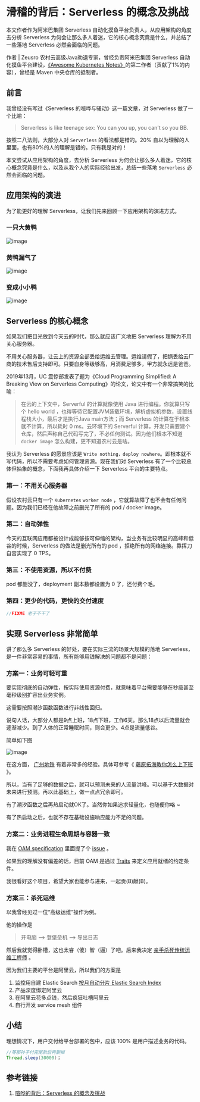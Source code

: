 # 滑稽的背后：Serverless 的概念及挑战

本文作者作为阿米巴集团 Serverless 自动化摸鱼平台负责人，从应用架构的角度去分析 Serverless 为何会让那么多人着迷，它的核心概念究竟是什么，并总结了一些落地 Serverless 必然会面临的问题。

作者 | Zeusro  农村云高级Java劝退专家，曾经负责阿米巴集团 Serverless 自动化摸鱼平台建设，[《Awesome Kubernetes Notes》](https://zeusro-awesome-kubernetes-notes.readthedocs.io/zh_CN/latest/)的第二作者（贡献了1%的内容），曾经是 Maven 中央仓库的抵制者。

## 前言

我曾经没有写过《Serverless 的喧哗与骚动》这一篇文章，对 Serverless 做了一个比喻：

> Serverless is like teenage sex: You can you up, you can't so you BB.

按照二八法则，大部分人对 `Serverless` 的看法都是错的。20% 自以为理解的人里面，也有80%的人的理解是错的。只有我是对的！

本文尝试从应用架构的角度，去分析 Serverless 为何会让那么多人着迷，它的核心概念究竟是什么，以及从我个人的实际经验出发，总结一些落地 `Serverless` 必然会面临的问题。

## 应用架构的演进

为了能更好的理解 Serverless，让我们先来回顾一下应用架构的演进方式。

### 一只大黄鸭

![image](/docs/img/serverless/1.png)

### 黄鸭漏气了

![image](/docs/img/serverless/2.png)

### 变成小小鸭

![image](/docs/img/serverless/3.png)

## Serverless 的核心概念

如果我们把目光放到今天云的时代，那么就应该广义地把 Serverless 理解为不用关心服务器。

不用关心服务器，让云上的资源全部丢给运维去管理。运维请假了，把锅丢给云厂商的技术售后支持即可。只要自身等级够高，月消费足够多，甲方就永远是爸爸。

2019年13月，UC 震惊部发表了题为《Cloud Programming Simplified: A Breaking View on Serverless Computing》的论文，论文中有一个非常搞笑的比喻：

>  在云的上下文中，Serverful 的计算就像使用 Java 进行编程。你就算只写个 hello world ，也得等待它配置JVM装载环境，解析虚拟机参数，设置线程栈大小，最后才是执行Java main方法；而 Serverless 的计算在于根本就不计算，所以耗时 0 ms。云环境下的 Serverful 计算，开发只需要建个仓库，然后声称自己代码写完了，不必任何测试。因为他们根本不知道 `docker image` 怎么构建，更不知道农村云是啥。

我认为 Serverless 的愿景应该是 `Write nothing，deploy nowhere`。即根本就不写代码，所以不需要考虑如何管理资源。现在我们对 Serverless 有了一个比较总体但抽象的概念，下面我再具体介绍一下 Serverless 平台的主要特点。

### 第一：不用关心服务器

假设农村云只有一个 `Kubernetes` `worker node` ，它就算故障了也不会有任何问题。因为我们已经在他故障之前删光了所有的 pod / docker image。

### 第二：自动弹性

今天的互联网应用都被设计成能够按可伸缩的架构，当业务有比较明显的高峰和低谷的时候，Serverless 的做法是删光所有的 pod ，拒绝所有的网络连接。靠挥刀自宫实现了 0 TPS。

### 第三：不使用资源，所以不付费

pod 都删没了，deployment 副本数都设置为 0 了，还付费个毛。

### 第四：更少的代码，更快的交付速度

```java
//FIXME 老子不干了
```

## 实现 Serverless 非常简单

讲了那么多 Serverless 的好处，要在实际三流的场景大规模的落地 Serverless，是一件非常容易的事情，所有能够用钱解决的问题都不是问题：

### 方案一：业务可轻可重

要实现彻底的自动弹性，按实际使用资源付费，就意味着平台需要能够在秒级甚至毫秒级别扩容出业务实例。

这需要按照潮汐函数函数进行非线性回归。

说句人话，大部分人都是9点上班，18点下班，工作6天。那么18点以后流量就会逐渐减少。到了人体的正常睡眠时间，则会更少。4点是流量低谷。

简单如下图

![image](/docs/img/serverless/4.png)

在这方面，
[广州地铁](http://www.bullshitprogram.com/guangzhou-metro/)
有着非常多的经验。具体可参考《
[藤原拓海教你怎么上下班](http://www.bullshitprogram.com/initial-d/)
》。

所以，当有了足够的数据之后，就可以预测未来的人流量洪峰。可以基于大数据对未来进行预测。再以此基础上，做一点点冗余即可。

有了潮汐函数之后再热启动就OK了。当然你如果追求轻量化，也随便你咯 ~

有了热启动之后，也就不存在基础设施响应能力不足的问题。

### 方案二：业务进程生命周期与容器一致

我在
[OAM specification](https://github.com/oam-dev/spec)
里面提了个 
[issue](https://github.com/oam-dev/spec/issues/354)
。

如果我的理解没有偏差的话，目前 OAM 是通过 
[Traits](https://github.com/oam-dev/spec/blob/master/6.traits.md) 
来定义应用就绪的约定条件。

我很看好这个项目，希望大家也能参与进来，一起贡(B)献(B)。

### 方案三：杀死运维

以我曾经见过一位“高级运维”操作为例。

他的操作是

> 开电脑 --> 登堡垒机 --> 导出日志

然后我就觉得卧槽，这也太睿（傻）智（逼）了吧。后来我决定
[亲手杀死传统运维工程师](https://developer.aliyun.com/article/765447)
。

因为我们主要的平台是阿里云，所以我们的方案是
1. 监控用自建 Elastic Search
[按月自动分片 Elastic Search Index](http://www.zeusro.com/2019/04/10/elasticsearch-api/#ingestpipeline-%E7%94%A8%E6%B3%95) 
1. 产品深度绑定阿里云
1. 在阿里云花多点钱，然后疯狂吐槽阿里云
1. 自行开发 service mesh 组件

## 小结

理想情况下，用户交付给平台部署的包中，应该 100% 是用户描述业务的代码。

```java
//等那孙子付完尾款后再删掉
Thread.sleep(30000)；
```

## 参考链接

1. [喧哗的背后：Serverless 的概念及挑战](https://developer.aliyun.com/article/758888?utm_content=g_1000117029)
